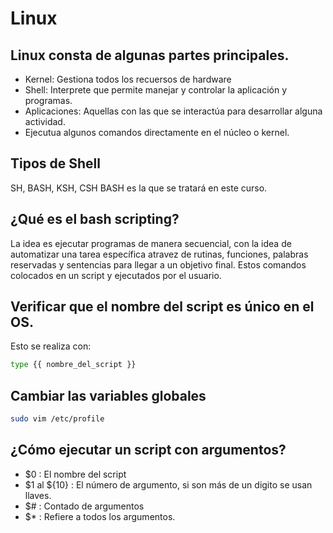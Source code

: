 # Linux

## Linux consta de algunas partes principales.

- Kernel: Gestiona todos los recuersos de hardware
- Shell: Interprete que permite manejar y controlar la aplicación y programas.
- Aplicaciones: Aquellas con las que se interactúa para desarrollar alguna actividad.
- Ejecutua algunos comandos directamente en el núcleo o kernel.


## Tipos de Shell

SH, BASH, KSH, CSH
BASH es la que se tratará en este curso.


## ¿Qué es el bash scripting?
La idea es ejecutar programas de manera secuencial, con la idea de automatizar una tarea específica atravez de rutinas, funciones, palabras reservadas y sentencias para llegar a un objetivo final.
 Estos comandos colocados en un script y ejecutados por el usuario.

## Verificar que el nombre del script es único en el OS.

Esto se realiza con:

```sh
type {{ nombre_del_script }}
```

## Cambiar las variables globales

```sh
sudo vim /etc/profile
```

## ¿Cómo ejecutar un script con argumentos?

- $0 : El nombre del script
- $1 al ${10} : El número de argumento, si son más de un digito se usan llaves.
- $# : Contado de argumentos
- $* : Refiere a todos los argumentos.

